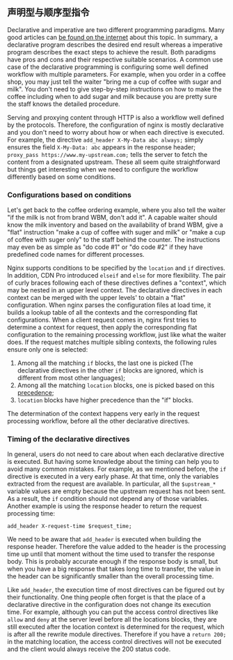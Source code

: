 ## 声明型与顺序型指令

Declarative and imperative are two different programming paradigms. Many good articles can [be found on the internet](https://www.google.com/search?q=imperative+declarative) about this topic. In summary, a declarative program describes the desired end result whereas a imperative program describes the exact steps to achieve the result. Both paradigms have pros and cons and their respective suitable scenarios. A common use case of the declarative programming is configuring some well defined workflow with multiple parameters. For example, when you order in a coffee shop, you may just tell the waiter "bring me a cup of coffee with sugar and milk". You don't need to give step-by-step instructions on how to make the coffee including when to add sugar and milk because you are pretty sure the staff knows the detailed procedure.

Serving and proxying content through HTTP is also a workflow well defined by the protocols. Therefore, the configuration of nginx is mostly declarative and you don't need to worry about how or when each directive is executed. For example, the directive `add_header X-My-Data abc always;` simply ensures the field `X-My-Data: abc` appears in the response header; `proxy_pass https://www.my-upstream.com;` tells the server to fetch the content from a designated upstream. These all seem quite straightforward but things get interesting when we need to configure the workflow differently based on some conditions.

### Configurations based on conditions

Let's get back to the coffee ordering example, where you also tell the waiter "if the milk is not from brand WBM, don't add it". A capable waiter should know the milk inventory and based on the availability of brand WBM, give a "flat" instruction "make a cup of coffee with suger and milk" or "make a cup of coffee with suger only" to the staff behind the counter. The instructions may even be as simple as "do code #1" or "do code #2" if they have predefined code names for different processes.

Nginx supports conditions to be specified by the `location` and `if` directives. In addition, CDN Pro introduced `elseif` and `else` for more flexibility. The pair of curly braces following each of these directives defines a "context", which may be nested in an upper level context. The declarative directives in each context can be merged with the upper levels' to obtain a "flat" configuration. When nginx parses the configuration files at load time, it builds a lookup table of all the contexts and the corresponding flat configurations. When a client request comes in, nginx first tries to determine a context for request, then apply the corresponding flat configuration to the remaining processing workflow, just like what the waiter does. If the request matches multiple sibling contexts, the following rules ensure only one is selected:

1. Among all the matching `if` blocks, the last one is picked (The declarative directives in the other `if` blocks are ignored, which is different from most other languages);
2. Among all the matching `location` blocks, one is picked based on this [precedence](http://nginx.org/en/docs/http/ngx_http_core_module.html#location);
3. `location` blocks have higher precedence than the "if" blocks.

The determination of the context happens very early in the request processing workflow, before all the other declarative directives.

### Timing of the declarative directives

In general, users do not need to care about when each declarative directive is executed. But having some knowledge about the timing can help you to avoid many common mistakes. For example, as we mentioned before, the `if` directive is executed in a very early phase. At that time, only the variables extracted from the request are available. In particular, all the `$upstream_*` variable values are empty because the upstream request has not been sent. As a result, the `if` condition should not depend any of those variables. Another example is using the response header to return the request processing time:
```nginx
add_header X-request-time $request_time;
```
We need to be aware that `add_header` is executed when building the response header. Therefore the value added to the header is the processing time up until that moment without the time used to transfer the response body. This is probably accurate enough if the response body is small, but when you have a big response that takes long time to transfer, the value in the header can be significantly smaller than the overall processing time.

Like `add_header`, the execution time of most directives can be figured out by their functionality. One thing people often forget is that the place of a declarative directive in the configuration does not change its execution time. For example, although you can put the access control directives like `allow` and `deny` at the server level before all the locations blocks, they are still executed after the location context is determined for the request, which is after all the rewrite module directives. Therefore if you have a `return 200;` in the matching location, the access control directives will not be executed and the client would always receive the 200 status code.
